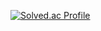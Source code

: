 [![Solved.ac Profile](http://mazassumnida.wtf/api/v2/generate_badge?boj=olfuf)](https://solved.ac/olfuf/)
